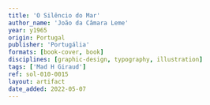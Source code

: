 ```yaml
---
title: 'O Silêncio do Mar'
author_name: 'João da Câmara Leme'
year: y1965
origin: Portugal
publisher: 'Portugália'
formats: [book-cover, book]
disciplines: [graphic-design, typography, illustration]
tags: ['Mad H Giraud']
ref: sol-010-0015
layout: artifact
date_added: 2022-05-07
---
```

